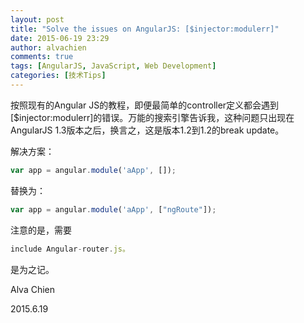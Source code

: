 ```yaml
---
layout: post
title: "Solve the issues on AngularJS: [$injector:modulerr]"
date: 2015-06-19 23:29
author: alvachien
comments: true
tags: [AngularJS, JavaScript, Web Development]
categories: [技术Tips]
---
```

按照现有的Angular JS的教程，即便最简单的controller定义都会遇到[$injector:modulerr]的错误。万能的搜索引擎告诉我，这种问题只出现在AngularJS 1.3版本之后，换言之，这是版本1.2到1.2的break update。

解决方案：

```javascript
var app = angular.module('aApp', []);
```

替换为：

```javascript
var app = angular.module('aApp', ["ngRoute"]);
```

注意的是，需要

```javascript
include Angular-router.js。
```

是为之记。

Alva Chien

2015.6.19
